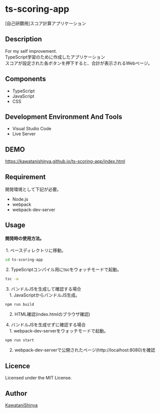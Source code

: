 # ts-scoring-app
[自己研鑽用]スコア計算アプリケーション

## Description
For my self improvement.<br>
TypeScript学習のために作成したアプリケーション<br>
スコアが設定された各ボタンを押下すると、合計が表示されるWebページ。<br>

## Components
- TypeScript
- JavaScript
- CSS

## Development Environment And Tools
- Visual Studio Code
- Live Server

## DEMO
https://kawatanishinya.github.io/ts-scoring-app/index.html

## Requirement
開発環境として下記が必要。
- Node.js
- webpack
- webpack-dev-server

## Usage
#### 開発時の使用方法。
&thinsp;1. ベースディレクトリに移動。
```bash
cd ts-scoring-app
```
&thinsp;2. TypeScriptコンパイル用にtscをウォッチモードで起動。
```bash
tsc -w
```
&thinsp;3. バンドルJSを生成して確認する場合<br>
&emsp;1. JavaScriptからバンドルJS生成。
```
npm run build
```
&emsp;2. HTML確認(index.htmlのブラウザ確認)

&thinsp;4. バンドルJSを生成せずに確認する場合<br>
&emsp;1. webpack-dev-serverをウォッチモードで起動。
```
npm run start
```
&emsp;2. webpack-dev-serverで公開されたページ(http://localhost:8080)を確認

## Licence
Licensed under the MIT License.

## Author
[KawataniShinya](https://github.com/KawataniShinya)
